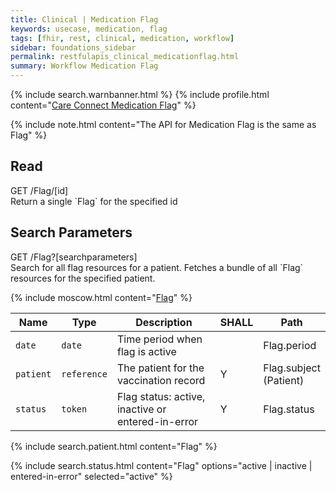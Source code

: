 ```yaml
---
title: Clinical | Medication Flag
keywords: usecase, medication, flag
tags: [fhir, rest, clinical, medication, workflow]
sidebar: foundations_sidebar
permalink: restfulapis_clinical_medicationflag.html
summary: Workflow Medication Flag
---
```

{% include search.warnbanner.html %}
{% include profile.html content="[Care Connect Medication Flag](http://www.interopen.org/candidate-profiles/care-connect/CareConnect-Medication-Flag-1.html)" %}

{% include note.html content="The API for Medication Flag is the same as Flag" %}

## Read ##

<div markdown="span" class="alert alert-success" role="alert">
GET /Flag/[id]</div>
Return a single `Flag` for the specified id

## Search Parameters ##

<div markdown="span" class="alert alert-success" role="alert">
GET /Flag?[searchparameters]</div>
Search for all flag resources for a patient. Fetches a bundle of all `Flag` resources for the specified patient.

{% include moscow.html content="[Flag](https://www.hl7.org/fhir/DSTU2/flag.html#search)" %}


| Name | Type | Description | SHALL | Path |
|------|------|-------------|-------|------|
| `date` | `date` | Time period when flag is active |  | Flag.period|
| `patient` | `reference` | The patient for the vaccination record | Y | Flag.subject <br>(Patient) |
| `status` | `token` | Flag status: active, inactive or entered-in-error | Y | Flag.status 

{% include search.patient.html content="Flag" %}

{% include search.status.html content="Flag" options="active | inactive | entered-in-error" selected="active" %}
